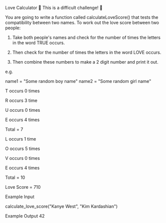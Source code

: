 Love Calculator
💪 This is a difficult challenge! 💪

You are going to write a function called calculateLoveScore() that tests the compatibility between two names. To work out the love score between two people:

1. Take both people's names and check for the number of times the letters in the word TRUE occurs.

2. Then check for the number of times the letters in the word LOVE occurs.

3. Then combine these numbers to make a 2 digit number and print it out.

e.g.

name1 = "Some random boy name" name2 = "Some random girl name"

T occurs 0 times

R occurs 3 time

U occurs 0 times

E occurs 4 times

Total = 7

L occurs 1 time

O occurs 5 times

V occurs 0 times

E occurs 4 times

Total = 10

Love Score = 710

Example Input

calculate_love_score("Kanye West", "Kim Kardashian")

Example Output
42
